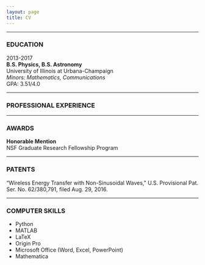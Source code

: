 ```yaml
---
layout: page
title: CV
---
```



***
### EDUCATION
2013-2017  
**B.S. Physics, B.S. Astronomy**  
University of Illinois at Urbana-Champaign  
*Minors: Mathematics, Communications*  
GPA: 3.51/4.0  

***
### PROFESSIONAL EXPERIENCE

***
### AWARDS
**Honorable Mention**  
NSF Graduate Research Fellowship Program

***
### PATENTS  
“Wireless Energy Transfer with Non-Sinusoidal Waves," U.S. Provisional Pat. Ser. No. 62/380,791, filed Aug. 29, 2016.

***
### COMPUTER SKILLS
- Python
- MATLAB
- LaTeX
- Origin Pro
- Microsoft Office (Word, Excel, PowerPoint)
- Mathematica

